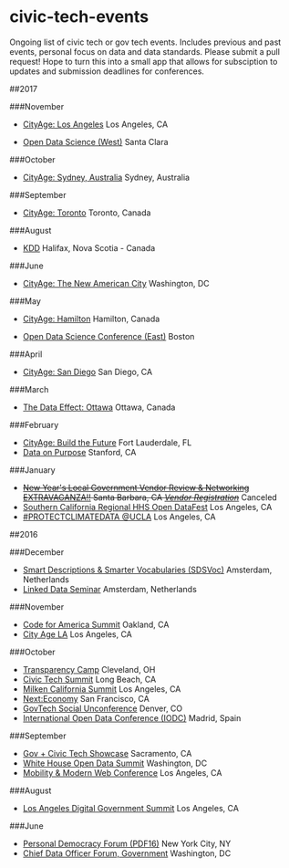 # civic-tech-events
Ongoing list of civic tech or gov tech events. Includes previous and past events, personal focus on data and data standards. Please submit a pull request! Hope to turn this into a small app that allows for subsciption to updates and submission deadlines for conferences.
            

##2017

###November

+ [CityAge: Los Angeles](http://dmanalytics2.com/click?u=http%3A%2F%2Fcityage.org%2Fcomingsoon&i=9&d=_M515HtKRyKrTjX_4OUwJg&e=vyki.englert%40gmail.com&a=mkceAsllSIeijMWrv9Ew-Q) Los Angeles, CA

+ [Open Data Science (West)](https://www.odsc.com/boston) Santa Clara

###October

+ [CityAge: Sydney, Australia](http://dmanalytics2.com/click?u=http%3A%2F%2Fcityage.org%2Faustralia&i=8&d=_M515HtKRyKrTjX_4OUwJg&e=vyki.englert%40gmail.com&a=mkceAsllSIeijMWrv9Ew-Q) Sydney, Australia

###September

+ [CityAge: Toronto](http://dmanalytics2.com/click?u=http%3A%2F%2Fcityage.org%2Ftoronto&i=7&d=_M515HtKRyKrTjX_4OUwJg&e=vyki.englert%40gmail.com&a=mkceAsllSIeijMWrv9Ew-Q) Toronto, Canada

###August

+ [KDD](http://www.kdd.org/kdd2017/) Halifax, Nova Scotia - Canada

###June

+ [CityAge: The New American City](http://dmanalytics2.com/click?u=http%3A%2F%2Fcityage.org%2Fcomingsoon&i=6&d=_M515HtKRyKrTjX_4OUwJg&e=vyki.englert%40gmail.com&a=mkceAsllSIeijMWrv9Ew-Q) Washington, DC

###May

+ [CityAge: Hamilton](http://dmanalytics2.com/click?u=http%3A%2F%2Fcityage.org%2Fhamilton%2F&i=5&d=_M515HtKRyKrTjX_4OUwJg&e=vyki.englert%40gmail.com&a=mkceAsllSIeijMWrv9Ew-Q) Hamilton, Canada

+ [Open Data Science Conference (East)](https://www.odsc.com/boston) Boston

###April

+ [CityAge: San Diego](http://dmanalytics2.com/click?u=http%3A%2F%2Fcityage.org%2Fsandiego%2F&i=4&d=_M515HtKRyKrTjX_4OUwJg&e=vyki.englert%40gmail.com&a=mkceAsllSIeijMWrv9Ew-Q) San Diego, CA

###March 

+ [The Data Effect: Ottawa](http://dmanalytics2.com/click?u=http%3A%2F%2Fcityage.org%2Fdataeffect%2F&i=3&d=_M515HtKRyKrTjX_4OUwJg&e=vyki.englert%40gmail.com&a=mkceAsllSIeijMWrv9Ew-Q) Ottawa, Canada

###February

+ [CityAge: Build the Future](http://dmanalytics2.com/click?u=http%3A%2F%2Fcityage.org%2Fflorida&i=2&d=_M515HtKRyKrTjX_4OUwJg&e=vyki.englert%40gmail.com&a=mkceAsllSIeijMWrv9Ew-Q) Fort Lauderdale, FL 
+ [Data on Purpose](http://www.ssirdata.org/) Stanford, CA

###January

+ ~~[New Year's Local Government Vendor Review & Networking EXTRAVAGANZA!!](https://www.mmanc.org/event/new-years-local-government-vendor-review-networking-extravaganza/) Santa Barbara, CA _[Vendor Registration](https://www.eventbrite.com/e/vendor-registration-2017-new-years-local-government-vendor-review-networking-extravaganza-tickets-29752244765)_~~ Canceled
+ [Southern California Regional HHS Open DataFest](http://go.stewardsofchange.com/Southern-California-Regional-HHS-DataFest_Event-Registration-LP.html) Los Angeles, CA
+ [#PROTECTCLIMATEDATA @UCLA](http://www.climatedataprotection.net/) Los Angeles, CA

##2016

###December

+ [Smart Descriptions & Smarter Vocabularies (SDSVoc)](https://www.w3.org/2016/11/sdsvoc/) Amsterdam, Netherlands
+ [Linked Data Seminar](http://www.pilod.nl/wiki/Linked_Data_Seminar_-_December_2,_2016) Amsterdam, Netherlands

###November

+ [Code for America Summit](https://www.codeforamerica.org/summit) Oakland, CA
+ [City Age LA](http://cityage.org/la) Los Angeles, CA

###October

+ [Transparency Camp](http://sunlightfoundation.com/transparency-camp/past-camps/) Cleveland, OH
+ [Civic Tech Summit](http://innovatelb.com/summit/) Long Beach, CA
+ [Milken California Summit](http://www.milkeninstitute.org/events/conferences/summit/california-summit-2016/) Los Angeles, CA
+ [Next:Economy](http://conferences.oreilly.com/nextcon/economy-us) San Francisco, CA
+ [GovTech Social Unconference](https://www.eventbrite.com/e/govtech-social-unconference-denver-tickets-26355897198) Denver, CO
+ [International Open Data Conference (IODC)](http://opendatacon.org/) Madrid, Spain

###September

+ [Gov + Civic Tech Showcase](http://www.techwire.net/news/sept-22-civic-and-gov-tech-showcase-in-sacramento.html) Sacramento, CA 
+ [White House Open Data Summit](http://www.datafoundation.org/dt-2016#exhibitors) Washington, DC
+ [Mobility & Modern Web Conference](https://mmwcon.org/) Los Angeles, CA

###August

+ [Los Angeles Digital Government Summit](http://www.govtech.com/events/Los-Angeles-Digital-Government-Summit-2016.html) Los Angeles, CA

###June

+ [Personal Democracy Forum (PDF16)](https://personaldemocracy.com/conference) New York City, NY
+ [Chief Data Officer Forum, Government](http://www.chiefdataofficergovernment.com/) Washington, DC
